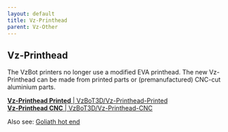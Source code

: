 ```yaml
---
layout: default
title: Vz-Printhead
parent: Vz-Other
---
```


## Vz-Printhead

The VzBot printers no longer use a modified EVA printhead. The new Vz-Printhead can be made from printed parts or (premanufactured) CNC-cut aluminium parts.

[**Vz-Printhead Printed** | VzBoT3D/Vz-Printhead-Printed](https://github.com/VzBoT3D/Vz-Printhead-Printed)  
[**Vz-Printhead CNC** | VzBoT3D/Vz-Printhead-CNC](https://github.com/VzBoT3D/Vz-Printhead-CNC)

Also see: [Goliath hot end](/vz-other/goliath)

